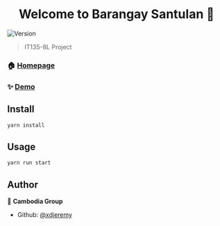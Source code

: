 <h1 align="center">Welcome to Barangay Santulan 👋</h1>
<p>
  <img alt="Version" src="https://img.shields.io/badge/version-0.1.0-blue.svg?cacheSeconds=2592000" />
</p>

> IT135-8L Project

### 🏠 [Homepage](https://santulan-l6aj.vercel.app/)

### ✨ [Demo](https://santulan-l6aj.vercel.app/)

## Install

```sh
yarn install
```

## Usage

```sh
yarn run start
```

## Author

👤 **Cambodia Group**

* Github: [@xdjeremy](https://github.com/xdjeremy)